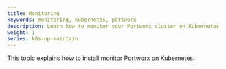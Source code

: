 ```yaml
---
title: Monitoring
keywords: monitoring, kubernetes, portworx
description: Learn how to monitor your Portworx cluster on Kubernetes
weight: 1
series: k8s-op-maintain
---
```


This topic explains how to install monitor Portworx on Kubernetes.
